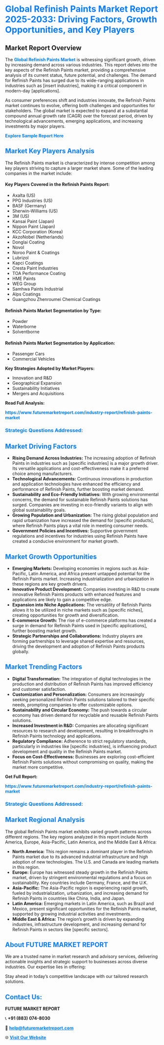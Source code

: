 <h1 style="color: #007BFF;">Global Refinish Paints Market Report 2025-2033: Driving Factors, Growth Opportunities, and Key Players</h1>

<section id="overview">
<h2>Market Report Overview</h2>
<p>The <a href="https://www.futuremarketreport.com/industry-report/refinish-paints-market" style="color: #007BFF; text-decoration: none;"><strong>Global Refinish Paints Market</strong></a> is witnessing significant growth, driven by increasing demand across various industries. This report delves into the key aspects of the Refinish Paints market, providing a comprehensive analysis of its current status, future potential, and challenges. The demand for Refinish Paints has surged due to its wide-ranging applications in industries such as [insert industries], making it a critical component in modern-day [applications].</p>
<p>As consumer preferences shift and industries innovate, the Refinish Paints market continues to evolve, offering both challenges and opportunities for stakeholders. The global market is expected to expand at a substantial compound annual growth rate (CAGR) over the forecast period, driven by technological advancements, emerging applications, and increasing investments by major players.</p>
</section>

<section id="overview">
<p><a href="https://www.futuremarketreport.com/request-sample/reportId=90868" style="color: #007BFF; text-decoration: none;"><strong>Explore Sample Report Here</strong></a></p>
</section>

<section id="key-players">
<h2 style="color: #007BFF;">Market Key Players Analysis</h2>
<p>The Refinish Paints market is characterized by intense competition among key players striving to capture a larger market share. Some of the leading companies in the market include:</p>
<h4>Key Players Covered in the Refinish Paints Report:</h4>
<ul><li>Axalta (US)</li><li>PPG Industries (US)</li><li>BASF (Germany)</li><li>Sherwin-Williams (US)</li><li>3M (US)</li><li>Kansai Paint (Japan)</li><li>Nippon Paint (Japan)</li><li>KCC Corporation (Korea)</li><li>AkzoNobel (Netherlands)</li><li>Donglai Coating</li><li>Novol</li><li>Noroo Paint &amp; Coatings</li><li>Lubrizol</li><li>Kapci Coatings</li><li>Cresta Paint Industries</li><li>TOA Performance Coating</li><li>HME Paints</li><li>WEG Group</li><li>Samhwa Paints Industrial</li><li>Alps Coatings</li><li>Guangzhou Zhenroumei Chemical Coatings</li></ul>
<h4>Refinish Paints Market Segmentation by Type:</h4>
<ul><li>Powder</li><li>Waterborne</li><li>Solventborne</li></ul>

<h4>Refinish Paints Market Segmentation by Application:</h4>
<ul><li>Passenger Cars</li><li>Commercial Vehicles</li></ul>
<p><strong>Key Strategies Adopted by Market Players:</strong></p>
<ul>
<li>Innovation and R&D</li>
<li>Geographical Expansion</li>
<li>Sustainability Initiatives</li>
<li>Mergers and Acquisitions</li>
</ul>
</section>

<section>
<p><strong>Read Full Analysis: </strong></p><a href="https://www.futuremarketreport.com/industry-report/refinish-paints-market" style="color: #007BFF; text-decoration: none;"><strong>https://www.futuremarketreport.com/industry-report/refinish-paints-market</strong></a>
<h3 style="color: #007BFF;">Strategic Questions Addressed:</h3>
</section>

<section id="driving-factors">
<h2 style="color: #007BFF;">Market Driving Factors</h2>
<ul>
<li><strong>Rising Demand Across Industries:</strong> The increasing adoption of Refinish Paints in industries such as [specific industries] is a major growth driver. Its versatile applications and cost-effectiveness make it a preferred choice among manufacturers.</li>
<li><strong>Technological Advancements:</strong> Continuous innovations in production and application technologies have enhanced the efficiency and performance of Refinish Paints, further boosting market demand.</li>
<li><strong>Sustainability and Eco-Friendly Initiatives:</strong> With growing environmental concerns, the demand for sustainable Refinish Paints solutions has surged. Companies are investing in eco-friendly variants to align with global sustainability goals.</li>
<li><strong>Growing Population and Urbanization:</strong> The rising global population and rapid urbanization have increased the demand for [specific products], where Refinish Paints plays a vital role in meeting consumer needs.</li>
<li><strong>Government Policies and Incentives:</strong> Supportive government regulations and incentives for industries using Refinish Paints have created a conducive environment for market growth.</li>
</ul>
</section>

<section id="growth-opportunities">
<h2 style="color: #007BFF;">Market Growth Opportunities</h2>
<ul>
<li><strong>Emerging Markets:</strong> Developing economies in regions such as Asia-Pacific, Latin America, and Africa present untapped potential for the Refinish Paints market. Increasing industrialization and urbanization in these regions are key growth drivers.</li>
<li><strong>Innovative Product Development:</strong> Companies investing in R&D to create innovative Refinish Paints products with enhanced features and applications are likely to gain a competitive edge.</li>
<li><strong>Expansion into Niche Applications:</strong> The versatility of Refinish Paints allows it to be utilized in niche markets such as [specific niches], creating opportunities for growth and diversification.</li>
<li><strong>E-commerce Growth:</strong> The rise of e-commerce platforms has created a surge in demand for Refinish Paints used in [specific applications], further boosting market growth.</li>
<li><strong>Strategic Partnerships and Collaborations:</strong> Industry players are forming partnerships to leverage shared expertise and resources, driving the development and adoption of Refinish Paints products globally.</li>
</ul>
</section>

<section id="trending-factors">
<h2 style="color: #007BFF;">Market Trending Factors</h2>
<ul>
<li><strong>Digital Transformation:</strong> The integration of digital technologies in the production and distribution of Refinish Paints has improved efficiency and customer satisfaction.</li>
<li><strong>Customization and Personalization:</strong> Consumers are increasingly seeking personalized Refinish Paints solutions tailored to their specific needs, prompting companies to offer customizable options.</li>
<li><strong>Sustainability and Circular Economy:</strong> The push towards a circular economy has driven demand for recyclable and reusable Refinish Paints solutions.</li>
<li><strong>Increased Investment in R&D:</strong> Companies are allocating significant resources to research and development, resulting in breakthroughs in Refinish Paints technology and applications.</li>
<li><strong>Regulatory Compliance:</strong> Adherence to strict regulatory standards, particularly in industries like [specific industries], is influencing product development and quality in the Refinish Paints market.</li>
<li><strong>Focus on Cost-Effectiveness:</strong> Businesses are exploring cost-efficient Refinish Paints solutions without compromising on quality, making the market more competitive.</li>
</ul>
</section>

<section>
<p><strong>Get Full Report: </strong></p><a href="https://www.futuremarketreport.com/industry-report/refinish-paints-market" style="color: #007BFF; text-decoration: none;"><strong>https://www.futuremarketreport.com/industry-report/refinish-paints-market</strong></a>
<h3 style="color: #007BFF;">Strategic Questions Addressed:</h3>
</section>


<section id="regional-analysis">
<h2 style="color: #007BFF;">Market Regional Analysis</h2>
<p>The global Refinish Paints market exhibits varied growth patterns across different regions. The key regions analyzed in this report include North America, Europe, Asia-Pacific, Latin America, and the Middle East & Africa:</p>
<ul>
<li><strong>North America:</strong> This region remains a dominant player in the Refinish Paints market due to its advanced industrial infrastructure and high adoption of new technologies. The U.S. and Canada are leading markets in this region.</li>
<li><strong>Europe:</strong> Europe has witnessed steady growth in the Refinish Paints market, driven by stringent environmental regulations and a focus on sustainability. Key countries include Germany, France, and the U.K.</li>
<li><strong>Asia-Pacific:</strong> The Asia-Pacific region is experiencing rapid growth, fueled by industrialization, urbanization, and increasing demand for Refinish Paints in countries like China, India, and Japan.</li>
<li><strong>Latin America:</strong> Emerging markets in Latin America, such as Brazil and Mexico, present significant opportunities for the Refinish Paints market, supported by growing industrial activities and investments.</li>
<li><strong>Middle East & Africa:</strong> The region’s growth is driven by expanding industries, infrastructure development, and increasing demand for Refinish Paints in sectors like [specific sectors].</li>
</ul>
</section>

<footer>
<h2 style="color: #007BFF;">About FUTURE MARKET REPORT</h2>
<p>We are a trusted name in market research and advisory services, delivering actionable insights and strategic support to businesses across diverse industries. Our expertise lies in offering:</p>

<p>Stay ahead in today’s competitive landscape with our tailored research solutions.</p>

<h2 style="color: #007BFF;">Contact Us:</h2>
<p><strong>FUTURE MARKET REPORT</strong></p>
<p>📞 <strong>+91 (883) 074-8030</strong></p>
<p>📧 <strong><a href="mailto:help@futuremarketreport.com" style="color: #007BFF;">help@futuremarketreport.com</a></strong></p>
<p>🌐 <strong><a href="https://www.futuremarketreport.com/" style="color: #007BFF;">Visit Our Website</a></strong></p>
</footer>